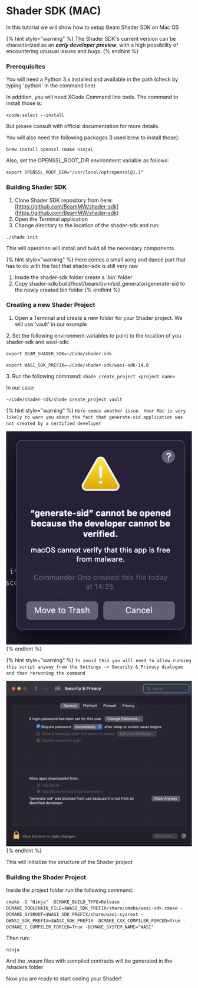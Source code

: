 # Shader SDK (MAC)

In this tutorial we will show how to setup Beam Shader SDK on Mac OS

{% hint style="warning" %}
The Shader SDK's current version can be characterized as an _**early developer preview**_, with a high possibility of encountering unusual issues and bugs.
{% endhint %}

### Prerequisites

You will  need a Python 3.x installed and available in the path (check by typing 'python' in the command line)

In addition, you will need XCode Command line tools. The command to install those is:

`xcode-select --install`

But please consult with official documentation for more details.

You will also need the following packages (I used brew to install those):

`brew install openssl cmake ninja`\


Also, set the OPENSSL\_ROOT\_DIR environment variable as follows:

`export OPENSSL_ROOT_DIR="/usr/local/opt/openssl@1.1"`



### Building Shader SDK

1. Clone Shader SDK repository from here: [https://github.com/BeamMW/shader-sdk](https://github.com/BeamMW/shader-sdk)
2. Open the Terminal application
3. Change directory to the location of the shader-sdk and run:

`./shade init`

This will operation will install and build all the necessary components.

{% hint style="warning" %}
Here comes a small song and dance part that has to do with the fact that shader-sdk is still very raw

1. Inside the shader-sdk folder create a 'bin' folder
2. Copy shader-sdk/build/host/beam/bvm/sid\_generator/generate-sid to the newly created bin folder
{% endhint %}



### Creating a new Shader Project

1. Open a Terminal and create a new folder for your Shader project. We will use 'vault' in our example

2\. Set the following environment variables to point to the location of you shader-sdk and wasi-sdk:

`export BEAM_SHADER_SDK=~/Code/shader-sdk`

`export WASI_SDK_PREFIX=~/Code/shader-sdk/wasi-sdk-14.0`

3\. Run the following command: `shade create_project <project name>`

In our case:

`~/Code/shader-sdk/shade create_project vault`

{% hint style="warning" %}
`Here comes another issue. Your Mac is very likely to warn you about the fact that generate-sid application was not created by a certified developer`

![](<.gitbook/assets/Screen Shot 2022-11-19 at 14.27.00 (1).png>)
{% endhint %}

{% hint style="warning" %}
`To avoid this you will need to allow running this script anyway from the Settings -> Security & Privacy dialogue and then rerunning the command`

![](<.gitbook/assets/Screen Shot 2022-11-19 at 14.27.55.png>)
{% endhint %}

This will initialize the structure of the Shader project



### Building the Shader Project

Inside the project folder run the following command:

`cmake -G "Ninja" -DCMAKE_BUILD_TYPE=Release -DCMAKE_TOOLCHAIN_FILE=$WASI_SDK_PREFIX/share/cmake/wasi-sdk.cmake -DCMAKE_SYSROOT=$WASI_SDK_PREFIX/share/wasi-sysroot -DWASI_SDK_PREFIX=$WASI_SDK_PREFIX -DCMAKE_CXX_COMPILER_FORCED=True -DCMAKE_C_COMPILER_FORCED=True -DCMAKE_SYSTEM_NAME="WASI"`

Then run:

`ninja`

And the .wasm files with compiled contracts will be generated in the /shaders folder









Now you are ready to start coding your Shader!

